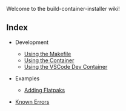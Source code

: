 Welcome to the build-container-installer wiki!

## Index

- Development
  - [Using the Makefile](development/makefile.md)
  - [Using the Container](development/container.md)
  - [Using the VSCode Dev Container](development/vscode.md)

- Examples
  - [Adding Flatpaks](examples/adding-flatpaks.md)

- [Known Errors](known_errors.md)